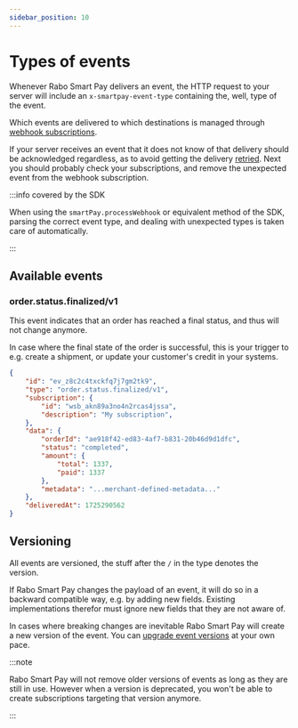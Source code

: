 ```yaml
---
sidebar_position: 10
---
```


# Types of events

Whenever Rabo Smart Pay delivers an event, the HTTP request to your server will include an `x-smartpay-event-type`
containing the, well, type of the event.

Which events are delivered to which destinations is managed through
[webhook subscriptions](../managing-subscriptions.md).

If your server receives an event that it does not know of that delivery should be acknowledged regardless, as to avoid
getting the delivery [retried](./retrying-failed-deliveries.md). Next you should probably check your subscriptions, and
remove the unexpected event from the webhook subscription.

:::info covered by the SDK

When using the `smartPay.processWebhook` or equivalent method of the SDK, parsing the correct event type, and dealing
with unexpected types is taken care of automatically.

:::

## Available events

### order.status.finalized/v1
This event indicates that an order has reached a final status, and thus will not change anymore.

In case where the final state of the order is successful, this is your trigger to e.g. create a shipment, or update your
customer's credit in your systems.

```json
{
    "id": "ev_z8c2c4txckfq7j7gm2tk9",
    "type": "order.status.finalized/v1",
    "subscription": {
        "id": "wsb_akn89a3no4n2rcas4jssa",
        "description": "My subscription",
    },
    "data": {
        "orderId": "ae918f42-ed83-4af7-b831-20b46d9d1dfc",
        "status": "completed",
        "amount": {
            "total": 1337,
            "paid": 1337
        },
        "metadata": "...merchant-defined-metadata..."
    },
    "deliveredAt": 1725290562
}
```

## Versioning
All events are versioned, the stuff after the `/` in the type denotes the version.

If Rabo Smart Pay changes the payload of an event, it will do so in a backward compatible way, e.g. by adding new
fields. Existing implementations therefor must ignore new fields that they are not aware of.

In cases where breaking changes are inevitable Rabo Smart Pay will create a new version of the event. You can
[upgrade event versions](./upgrading-event-versions.md) at your own pace.

:::note

Rabo Smart Pay will not remove older versions of events as long as they are still in use. However when a version is
deprecated, you won't be able to create subscriptions targeting that version anymore.

:::